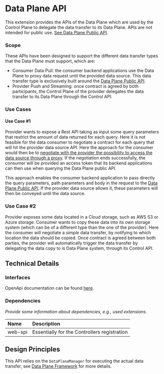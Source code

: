 # Data Plane API

This extension provides the APIs of the Data Plane which are used by the Control Plane to delegate the data transfer 
to its Data Plane. APIs are not intended for public use. [See Data Plane Public API](../data-plane-public-api/README.md).

### Scope

These APIs have been designed to support the different data transfer types that the Data Plane must support, which are:

- Consumer Data Pull: the consumer backend applications use the Data Plane to proxy data request until the provided data source.
  This data transfer type is exclusively built around the [Data Plane Public API](../data-plane-public-api/README.md).
- Provider Push and Streaming: once contract is agreed by both participants, the Control Plane of the provider delegates
  the data transfer to its Data Plane through the Control API.

### Use Cases

#### Use Case #1

Provider wants to expose a Rest API taking as input some query parameters that restrict the amount of data returned for each query.
Here it is not feasible for the data consumer to negotiate a contract for each query that will hit the provider data source API.
Here the approach for the consumer would then be to
[negotiate with the provider the possibility to access the data source through a proxy](../../control-plane/data-plane-transfer/data-plane-transfer-sync/).
If the negotiation ends successfully, the consumer will be provided an access token that its backend applications can then use when querying the Data Plane public API.

This approach enables the consumer backend application to pass directly the query parameters, path parameters and body
in the request to the [Data Plane Public API](../data-plane-public-api/README.md). If the provider data source allows it, these parameters will then be conveyed until the data source.

### Use Case #2

Provider exposes some data located in a Cloud storage, such as AWS S3 or Azure storage. Consumer wants to copy these data
into its own storage system (which can be of a different type than the one of the provider). Here the consumer will negotiate a
_simple_ data transfer, by notifying to which location the data should be copied. Once contract is agreed between both parties,
the provider will automatically trigger the data transfer by delegating the data copy to is Data Plane system, through its Control API.

## Technical Details

### Interfaces

OpenApi documentation can be found [here](../../../resources/openapi/yaml/data-plane-control-api.yaml).

### Dependencies

_Provide some information about dependencies, e.g., used extensions._

| Name    | Description                                  |
|:--------|:---------------------------------------------|
| web-spi | Essentially for the Controllers registration |

## Design Principles

This API relies on the `DataPlaneManager` for executing the actual data transfer, see [Data Plane Framework](../../../core/data-plane/data-plane-framework/README.md) for more details.